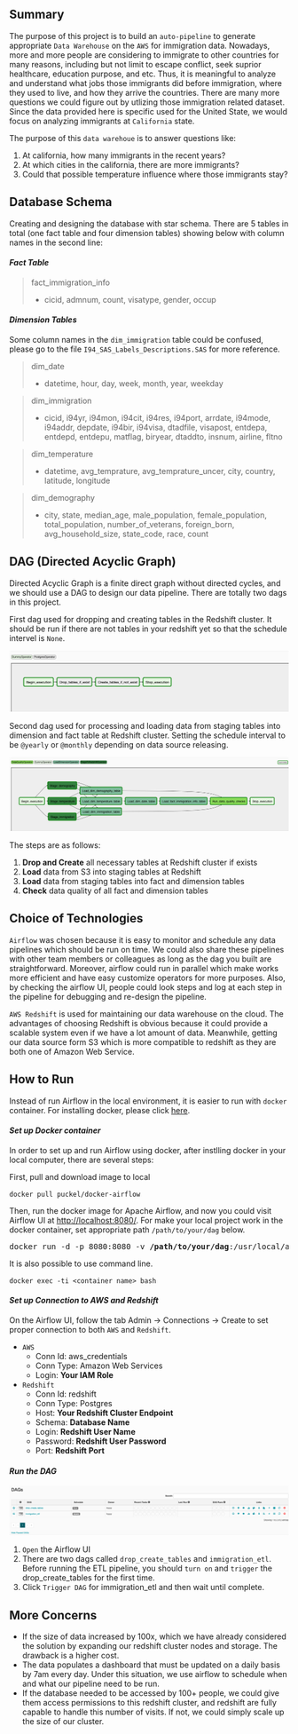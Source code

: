 ## Summary
The purpose of this project is to build an `auto-pipeline` to generate appropriate 
`Data Warehouse` on the `AWS` for immigration data. Nowadays, more and more people 
are considering to immigrate to other countries for many reasons, including but not 
limit to escape conflict, seek suprior healthcare, education purpose, and etc. Thus, it 
is meaningful to analyze and understand what jobs those immigrants did before immigration, 
where they used to live, and how they arrive the countries. There are many more questions 
we could figure out by utlizing those immigration related dataset. Since the data provided 
here is specific used for the United State, we would focus on analyzing immigrants at 
`California` state.

The purpose of this `data warehoue` is to answer questions like:
1. At california, how many immigrants in the recent years?
2. At which cities in the california, there are more immigrants?
3. Could that possible temperature influence where those immigrants stay?

## Database Schema
Creating and designing the database with star schema. There are 5 tables in total (one fact
table and four dimension tables) showing below with column names in the second line:
#### *Fact Table*
   > fact_immigration_info
   > - cicid, admnum, count, visatype, gender, occup
#### *Dimension Tables*
Some column names in the `dim_immigration` table could be confused, please go to the file
`I94_SAS_Labels_Descriptions.SAS` for more reference.
   > dim_date
   > - datetime, hour, day, week, month, year, weekday

   > dim_immigration
   > - cicid, i94yr, i94mon, i94cit, i94res, i94port, arrdate, i94mode, i94addr, depdate, i94bir,
   > i94visa, dtadfile, visapost, entdepa, entdepd, entdepu, matflag, biryear, dtaddto, insnum,
   > airline, fltno

   > dim_temperature
   > - datetime, avg_temprature, avg_temprature_uncer, city, country, latitude, longitude

   > dim_demography
   > - city, state, median_age, male_population, female_population, total_population, number_of_veterans,
   > foreign_born, avg_household_size, state_code, race, count

## DAG (Directed Acyclic Graph)
Directed Acyclic Graph is a finite direct graph without directed cycles, and we should use a DAG to 
design our data pipeline. There are totally two dags in this project. 

First dag used for dropping and creating tables in the Redshift cluster. It should be run
if there are not tables in your redshift yet so that the schedule intervel is `None`.


![drop_create](/imgs/drop_create.png)

Second dag used for processing and loading data from staging tables into dimension and 
fact table at Redshift cluster. Setting the schedule interval to be `@yearly` or `@monthly`
depending on data source releasing.

![drop_create](/imgs/etl.png)

The steps are as follows:
1. **Drop and Create** all necessary tables at Redshift cluster if exists
2. **Load** data from S3 into staging tables at Redshift
3. **Load** data from staging tables into fact and dimension tables
4. **Check** data quality of all fact and dimension tables

## Choice of Technologies
`Airflow` was chosen because it is easy to monitor and schedule any data pipelines which should
be run on time. We could also share these pipelines with other team members or colleagues as long
as the dag you built are straightforward. Moreover, airflow could run in parallel which make works
more efficient and have easy customize operators for more purposes. Also, by checking the airflow UI,
people could look steps and log at each step in the pipeline for debugging and re-design the pipeline.

`AWS Redshift` is used for maintaining our data warehouse on the cloud. The advantages of choosing
Redshift is obvious because it could provide a scalable system even if we have a lot amount
of data. Meanwhile, getting our data source form S3 which is more compatible to redshift as they
are both one of Amazon Web Service. 

## How to Run
Instead of run Airflow in the local environment, it is easier to run with `docker` container. For installing 
docker, please click [here](https://docs.docker.com/docker-for-mac/install/). 
#### *Set up Docker container*
In order to set up and run Airflow using docker, after instlling docker in your local computer, 
there are several steps:

First, pull and download image to local 
```$xslt
docker pull puckel/docker-airflow
```
Then, run the docker image for Apache Airflow, and now you could visit Airflow UI at 
[http://localhost:8080/](http://localhost:8080/). For make your local project work in the docker container,
set appropriate path `/path/to/your/dag` below.
<pre>
docker run -d -p 8080:8080 -v <b>/path/to/your/dag</b>:/usr/local/airflow/dags  puckel/docker-airflow webserver
</pre>
It is also possible to use command line.
```$xslt
docker exec -ti <container name> bash
```
#### *Set up Connection to **AWS** and **Redshift***
On the Airflow UI, follow the tab Admin -> Connections -> Create to set proper connection to both `AWS` and 
`Redshift`.
- `AWS`
    - Conn Id: aws_credentials
    - Conn Type: Amazon Web Services
    - Login: **Your IAM Role**
- `Redshift`
    - Conn Id: redshift
    - Conn Type: Postgres
    - Host: **Your Redshift Cluster Endpoint**
    - Schema: **Database Name**
    - Login: **Redshift User Name**
    - Password: **Redshift User Password**
    - Port: **Redshift Port**
#### *Run the DAG*
![ui](/imgs/airflow_ui.png)

1. `Open` the Airflow UI
2. There are two dags called `drop_create_tables` and `immigration_etl`. Before running
the ETL pipeline, you should `turn on` and `trigger` the drop_create_tables for the first 
time. 
3. Click `Trigger DAG` for immigration_etl and then wait until complete.

## More Concerns
* If the size of data increased by 100x, which we have already considered the solution by 
expanding our redshift cluster nodes and storage. The drawback is a higher cost.
* The data populates a dashboard that must be updated on a daily basis by 7am every day. Under
this situation, we use airflow to schedule when and what our pipeline need to be run.
* If the database needed to be accessed by 100+ people, we could give them access permissions
to this redshift cluster, and redshift are fully capable to handle this number of visits.
If not, we could simply scale up the size of our cluster.

